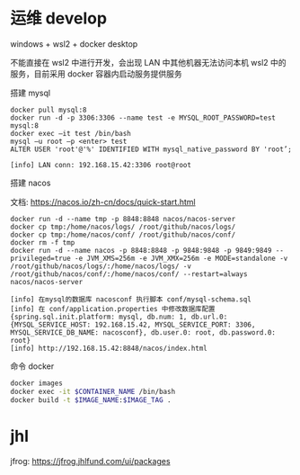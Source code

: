 # 运维 develop

windows + wsl2 + docker desktop

不能直接在 wsl2 中进行开发，会出现 LAN 中其他机器无法访问本机 wsl2 中的服务，目前采用 docker 容器内启动服务提供服务

搭建 mysql

```
docker pull mysql:8
docker run -d -p 3306:3306 --name test -e MYSQL_ROOT_PASSWORD=test mysql:8
docker exec –it test /bin/bash
mysql –u root –p <enter> test
ALTER USER 'root'@'%' IDENTIFIED WITH mysql_native_password BY 'root’;

[info] LAN conn: 192.168.15.42:3306 root@root
```

搭建 nacos

文档: https://nacos.io/zh-cn/docs/quick-start.html

```
docker run -d --name tmp -p 8848:8848 nacos/nacos-server
docker cp tmp:/home/nacos/logs/ /root/github/nacos/logs/
docker cp tmp:/home/nacos/conf/ /root/github/nacos/conf/
docker rm -f tmp
docker run -d --name nacos -p 8848:8848 -p 9848:9848 -p 9849:9849 --privileged=true -e JVM_XMS=256m -e JVM_XMX=256m -e MODE=standalone -v /root/github/nacos/logs/:/home/nacos/logs/ -v /root/github/nacos/conf/:/home/nacos/conf/ --restart=always nacos/nacos-server

[info] 在mysql的数据库 nacosconf 执行脚本 conf/mysql-schema.sql
[info] 在 conf/application.properties 中修改数据库配置 {spring.sql.init.platform: mysql, db.num: 1, db.url.0: {MYSQL_SERVICE_HOST: 192.168.15.42, MYSQL_SERVICE_PORT: 3306, MYSQL_SERVICE_DB_NAME: nacosconf}, db.user.0: root, db.password.0: root}
[info] http://192.168.15.42:8848/nacos/index.html
```

命令 docker

```bash
docker images
docker exec -it $CONTAINER_NAME /bin/bash
docker build -t $IMAGE_NAME:$IMAGE_TAG .
```

# jhl

jfrog: https://jfrog.jhlfund.com/ui/packages
